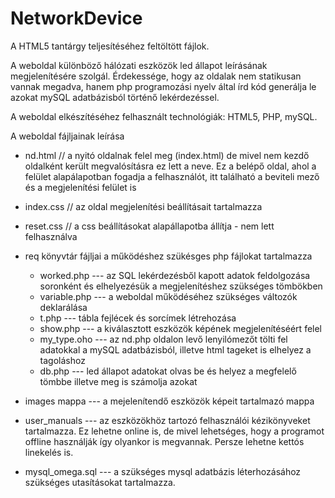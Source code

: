 # NetworkDevice

A HTML5 tantárgy teljesítéséhez feltöltött fájlok.

A weboldal különböző hálózati eszközök led állapot leírásának megjelenítésére szolgál. Érdekessége, hogy az oldalak nem statikusan vannak megadva, hanem php
programozási nyelv által írd kód generálja le azokat mySQL adatbázisból történő lekérdezéssel.

A weboldal elkészítéséhez felhasznált technológiák: HTML5, PHP, mySQL.

A weboldal fájljainak leírása
  - nd.html // a nyitó oldalnak felel meg (index.html) de mivel nem kezdő oldalként került megvalósításra ez lett a neve. Ez a belépő oldal, ahol a 
    felület alapálapotban fogadja a felhasználót, itt található a beviteli mező és a megjelenítési felület is
  - index.css // az oldal megjelenítési beállításait tartalmazza
  - reset.css // a css beállításokat alapállapotba állítja - nem lett felhasználva
  
  - req könyvtár fájljai a működéshez szükésges php fájlokat tartalmazza
    - worked.php  ---  az SQL lekérdezésből kapott adatok feldolgozása soronként és elhelyezésük a megjelenítéshez szükséges tömbökben
    - variable.php  ---  a weboldal működéséhez szükséges változók deklarálása
    - t.php  ---  tábla fejlécek és sorcímek létrehozása
    - show.php  ---  a kiválasztott eszközök képének megjelenítéséért felel
    - my_type.oho  ---  az nd.php oldalon levő lenyilómezőt tölti fel adatokkal a mySQL adatbázisból, illetve html tageket is elhelyez a tagoláshoz
    - db.php  ---  led állapot adatokat olvas be és helyez a megfelelő tömbbe illetve meg is számolja azokat
    
  - images mappa  ---  a mejelenítendő eszközök képeit tartalmazó mappa
  - user_manuals  ---  az eszközökhöz tartozó felhasználói kézikönyveket tartalmazza. Ez lehetne online is, de mivel lehetséges, hogy a programot offline használják így
    olyankor is megvannak. Persze lehetne kettós linekelés is.
  
  - mysql_omega.sql  ---  a szükséges mysql adatbázis léterhozásához szükséges utasításokat tartalmazza.
